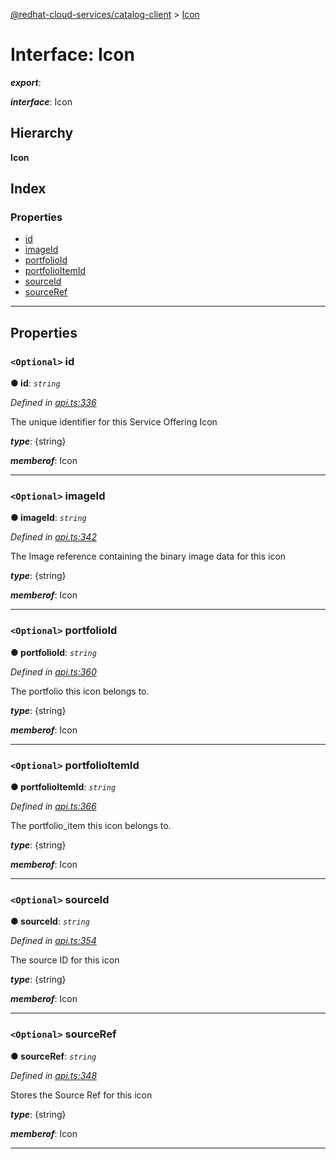 [@redhat-cloud-services/catalog-client](../README.md) > [Icon](../interfaces/icon.md)

# Interface: Icon

*__export__*: 

*__interface__*: Icon

## Hierarchy

**Icon**

## Index

### Properties

* [id](icon.md#id)
* [imageId](icon.md#imageid)
* [portfolioId](icon.md#portfolioid)
* [portfolioItemId](icon.md#portfolioitemid)
* [sourceId](icon.md#sourceid)
* [sourceRef](icon.md#sourceref)

---

## Properties

<a id="id"></a>

### `<Optional>` id

**● id**: *`string`*

*Defined in [api.ts:336](https://github.com/RedHatInsights/javascript-clients/blob/master/packages/catalog/api.ts#L336)*

The unique identifier for this Service Offering Icon

*__type__*: {string}

*__memberof__*: Icon

___
<a id="imageid"></a>

### `<Optional>` imageId

**● imageId**: *`string`*

*Defined in [api.ts:342](https://github.com/RedHatInsights/javascript-clients/blob/master/packages/catalog/api.ts#L342)*

The Image reference containing the binary image data for this icon

*__type__*: {string}

*__memberof__*: Icon

___
<a id="portfolioid"></a>

### `<Optional>` portfolioId

**● portfolioId**: *`string`*

*Defined in [api.ts:360](https://github.com/RedHatInsights/javascript-clients/blob/master/packages/catalog/api.ts#L360)*

The portfolio this icon belongs to.

*__type__*: {string}

*__memberof__*: Icon

___
<a id="portfolioitemid"></a>

### `<Optional>` portfolioItemId

**● portfolioItemId**: *`string`*

*Defined in [api.ts:366](https://github.com/RedHatInsights/javascript-clients/blob/master/packages/catalog/api.ts#L366)*

The portfolio\_item this icon belongs to.

*__type__*: {string}

*__memberof__*: Icon

___
<a id="sourceid"></a>

### `<Optional>` sourceId

**● sourceId**: *`string`*

*Defined in [api.ts:354](https://github.com/RedHatInsights/javascript-clients/blob/master/packages/catalog/api.ts#L354)*

The source ID for this icon

*__type__*: {string}

*__memberof__*: Icon

___
<a id="sourceref"></a>

### `<Optional>` sourceRef

**● sourceRef**: *`string`*

*Defined in [api.ts:348](https://github.com/RedHatInsights/javascript-clients/blob/master/packages/catalog/api.ts#L348)*

Stores the Source Ref for this icon

*__type__*: {string}

*__memberof__*: Icon

___

